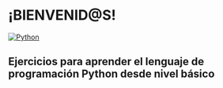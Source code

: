 # ¡BIENVENID@S!
[![Python](https://img.shields.io/badge/Python-3.10+-yellow?style=for-the-badge&logo=python&logoColor=white&labelColor=101010)](https://python.org)
## Ejercicios para aprender el lenguaje de programación Python desde nivel básico